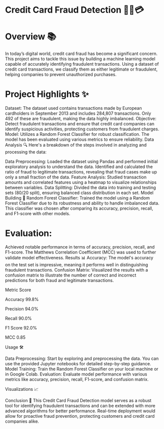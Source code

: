 
# Credit Card Fraud Detection 🕵️‍♀️💳
# Overview 📚
In today’s digital world, credit card fraud has become a significant concern. This project aims to tackle this issue by building a machine learning model capable of accurately identifying fraudulent transactions. Using a dataset of credit card transactions, we classify them as either legitimate or fraudulent, helping companies to prevent unauthorized purchases.

# Project Highlights ✨
Dataset: The dataset used contains transactions made by European cardholders in September 2013 and includes 284,807 transactions. Only 492 of these are fraudulent, making the data highly imbalanced.
Objective: Detect fraudulent transactions and ensure that credit card companies can identify suspicious activities, protecting customers from fraudulent charges.
Model: Utilizes a Random Forest Classifier for robust classification. The model has been evaluated using various metrics to ensure reliability.
Data Analysis 🔍
Here's a breakdown of the steps involved in analyzing and processing the data:

Data Preprocessing:
Loaded the dataset using Pandas and performed initial exploratory analysis to understand the data.
Identified and calculated the ratio of fraud to legitimate transactions, revealing that fraud cases make up only a small fraction of the data.
Feature Analysis:
Studied transaction amounts and correlated features using a heatmap to visualize relationships between variables.
Data Splitting:
Divided the data into training and testing sets (80/20 split), ensuring balanced class distribution in each set.
Model Building 🚀
Random Forest Classifier: Trained the model using a Random Forest Classifier due to its robustness and ability to handle imbalanced data. This classifier was chosen after comparing its accuracy, precision, recall, and F1-score with other models.
# Evaluation:
Achieved notable performance in terms of accuracy, precision, recall, and F1-score.
The Matthews Correlation Coefficient (MCC) was used to further validate model effectiveness.
Results 📊
Accuracy: The model's accuracy on the test set is impressive, meaning it performs well in distinguishing fraudulent transactions.
Confusion Matrix: Visualized the results with a confusion matrix to illustrate the number of correct and incorrect predictions for both fraud and legitimate transactions.

Metric	Score

Accuracy	99.8%

Precision	94.0%

Recall	90.0%

F1 Score	92.0%

MCC	0.85

Usage 🛠️

Data Preprocessing: Start by exploring and preprocessing the data. You can use the provided Jupyter notebooks for detailed step-by-step guidance.
Model Training: Train the Random Forest Classifier on your local machine or in Google Colab.
Evaluation: Evaluate model performance with various metrics like accuracy, precision, recall, F1-score, and confusion matrix.

Visualizations 📈

Conclusion 📝
This Credit Card Fraud Detection model serves as a robust tool for identifying fraudulent transactions and can be extended with more advanced algorithms for better performance. Real-time deployment would allow for proactive fraud prevention, protecting customers and credit card companies alike.
